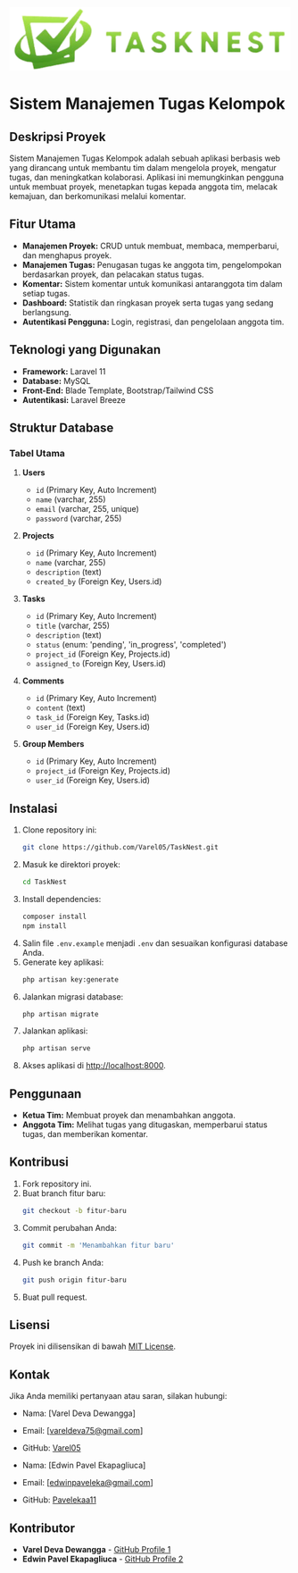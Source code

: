 ![logo](public/images/logo.png)

# Sistem Manajemen Tugas Kelompok

## Deskripsi Proyek
Sistem Manajemen Tugas Kelompok adalah sebuah aplikasi berbasis web yang dirancang untuk membantu tim dalam mengelola proyek, mengatur tugas, dan meningkatkan kolaborasi. Aplikasi ini memungkinkan pengguna untuk membuat proyek, menetapkan tugas kepada anggota tim, melacak kemajuan, dan berkomunikasi melalui komentar.

## Fitur Utama
- **Manajemen Proyek:** CRUD untuk membuat, membaca, memperbarui, dan menghapus proyek.
- **Manajemen Tugas:** Penugasan tugas ke anggota tim, pengelompokan berdasarkan proyek, dan pelacakan status tugas.
- **Komentar:** Sistem komentar untuk komunikasi antaranggota tim dalam setiap tugas.
- **Dashboard:** Statistik dan ringkasan proyek serta tugas yang sedang berlangsung.
- **Autentikasi Pengguna:** Login, registrasi, dan pengelolaan anggota tim.

## Teknologi yang Digunakan
- **Framework:** Laravel 11
- **Database:** MySQL
- **Front-End:** Blade Template, Bootstrap/Tailwind CSS
- **Autentikasi:** Laravel Breeze

## Struktur Database
### Tabel Utama
1. **Users**
   - `id` (Primary Key, Auto Increment)
   - `name` (varchar, 255)
   - `email` (varchar, 255, unique)
   - `password` (varchar, 255)

2. **Projects**
   - `id` (Primary Key, Auto Increment)
   - `name` (varchar, 255)
   - `description` (text)
   - `created_by` (Foreign Key, Users.id)

3. **Tasks**
   - `id` (Primary Key, Auto Increment)
   - `title` (varchar, 255)
   - `description` (text)
   - `status` (enum: 'pending', 'in_progress', 'completed')
   - `project_id` (Foreign Key, Projects.id)
   - `assigned_to` (Foreign Key, Users.id)

4. **Comments**
   - `id` (Primary Key, Auto Increment)
   - `content` (text)
   - `task_id` (Foreign Key, Tasks.id)
   - `user_id` (Foreign Key, Users.id)

5. **Group Members**
   - `id` (Primary Key, Auto Increment)
   - `project_id` (Foreign Key, Projects.id)
   - `user_id` (Foreign Key, Users.id)

## Instalasi
1. Clone repository ini:
   ```bash
   git clone https://github.com/Varel05/TaskNest.git
   ```
2. Masuk ke direktori proyek:
   ```bash
   cd TaskNest
   ```
3. Install dependencies:
   ```bash
   composer install
   npm install
   ```
4. Salin file `.env.example` menjadi `.env` dan sesuaikan konfigurasi database Anda.
5. Generate key aplikasi:
   ```bash
   php artisan key:generate
   ```
6. Jalankan migrasi database:
   ```bash
   php artisan migrate
   ```
7. Jalankan aplikasi:
   ```bash
   php artisan serve
   ```
8. Akses aplikasi di [http://localhost:8000](http://localhost:8000).

## Penggunaan
- **Ketua Tim:** Membuat proyek dan menambahkan anggota.
- **Anggota Tim:** Melihat tugas yang ditugaskan, memperbarui status tugas, dan memberikan komentar.

## Kontribusi
1. Fork repository ini.
2. Buat branch fitur baru:
   ```bash
   git checkout -b fitur-baru
   ```
3. Commit perubahan Anda:
   ```bash
   git commit -m 'Menambahkan fitur baru'
   ```
4. Push ke branch Anda:
   ```bash
   git push origin fitur-baru
   ```
5. Buat pull request.

## Lisensi
Proyek ini dilisensikan di bawah [MIT License](LICENSE).

## Kontak
Jika Anda memiliki pertanyaan atau saran, silakan hubungi:
- Nama: [Varel Deva Dewangga]
- Email: [vareldeva75@gmail.com]
- GitHub: [Varel05](https://github.com/Varel05)

- Nama: [Edwin Pavel Ekapagliuca]
- Email: [edwinpaveleka@gmail.com]
- GitHub: [Pavelekaa11](https://github.com/Pavelekaa11)

## Kontributor
- **Varel Deva Dewangga** - [GitHub Profile 1](https://github.com/Varel05)
- **Edwin Pavel Ekapagliuca** - [GitHub Profile 2](https://github.com/Pavelekaa11)

